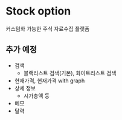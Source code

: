 # Stock option
커스텀화 가능한 주식 자료수집 플랫폼

## 추가 예정
- 검색
    - 블랙리스트 검색(기본), 화이트리스트 검색
- 현재가격, 현재가격 with graph
- 상세 정보
    - 시가총액 등
- 메모
- 달력


